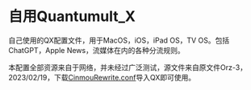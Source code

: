# 自用Quantumult_X

自己使用的QX配置文件，用于MacOS，iOS，iPad OS，TV OS。包括ChatGPT，Apple News，流媒体在内的各种分流规则。

本配置全部资源来自于网络，并未经过广泛测试，源文件来自原文件Orz-3，2023/02/19，下载[CinmouRewrite.conf](https://github.com/cinmou/Quantumult_X/blob/main/CinmouRewrite.conf)导入QX即可使用。
